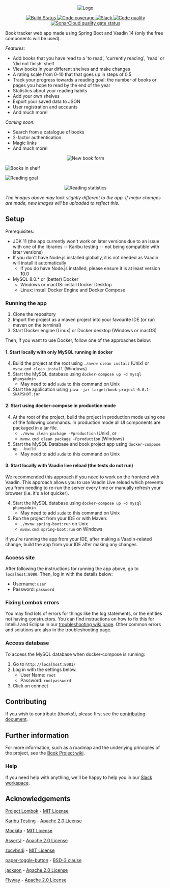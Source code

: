   <p align="center">
	<img src="/media/banner/book_project_newlogo_2x.png" alt="Logo"/>
  </p>

<p align="center">
  <a href="https://travis-ci.com/github/Project-Books/book-project">
    <img src="https://travis-ci.com/Project-Books/book-project.svg?branch=master" alt="Build Status"/>
  </a>
  <a href="https://codecov.io/gh/Project-Books/book-project">
    <img src="https://codecov.io/gh/Project-Books/book-project/branch/master/graph/badge.svg" alt="Code coverage"/>
  </a>
  <a href="https://join.slack.com/t/teambookproject/shared_invite/zt-jcijyenp-JiKFGBv62FIPoFnvOW6Ubg">
    <img src="https://img.shields.io/badge/chat%20on-slack-%233f0e40" alt="Slack" />
  </a>
  <a href="https://app.codacy.com/manual/knjk04/book-project?utm_source=github.com&utm_medium=referral&utm_content=knjk04/book-project&utm_campaign=Badge_Grade_Dashboard">
    <img src="https://api.codacy.com/project/badge/Grade/595ed2c299d7429e9938894c385b9cab" alt="Code quality" />
  </a>
  <a href="https://sonarcloud.io/dashboard?id=com.karankumar%3Abook-project">
     <img src="https://sonarcloud.io/api/project_badges/measure?project=com.karankumar%3Abook-project&metric=alert_status" alt="SonarCloud quality gate status" />
  </a>
</p>

Book tracker web app made using Spring Boot and Vaadin 14 (only the free components will be used).

*Features:*
- Add books that you have read to a 'to read', 'currently reading', 'read' or 'did not finish' shelf
- View books in your different shelves and make changes
- A rating scale from 0-10 that that goes up in steps of 0.5
- Track your progress towards a reading goal: the number of books or pages you hope to read by the end of the year
- Statistics about your reading habits
- Add your own shelves
- Export your saved data to JSON
- User registration and accounts
- And much more!

*Coming soon:*
- Search from a catalogue of books
- 2-factor authentication
- Magic links
- And much more!

<p align="center">
    <img src="/media/docs/readme/book_form.png" alt="New book form"/>
</p>

![Books in shelf](/media/docs/readme/books_in_shelf.png)
        
![Reading goal](/media/docs/readme/reading_goal.png)

<p align="center">
    <img src="/media/docs/readme/statistics.png" alt="Reading statistics"/>
</p>


*The images above may look slightly different to the app. If major changes are made, new images will be uploaded to 
reflect this.*

## Setup

Prerequisites:
- JDK 11 (the app currently won't work on later versions due to an issue with one of the libraries -- Karibu testing -- not being compatible with later versions) 
- If you don't have Node.js installed globally, it is not needed as Vaadin will install it automatically
  - If you do have Node.js installed, please ensure it is at least version 10.0
- MySQL 8.0.* or (better) Docker
  - Windows or macOS: install Docker Desktop
  - Linux: install Docker Engine and Docker Compose
 
### Running the app

1. Clone the repository
2. Import the project as a maven project into your favourite IDE (or run maven on the terminal)
3. Start Docker engine (Linux) or Docker desktop (Windows or macOS)
  
Then, if you want to use Docker, follow one of the approaches below:

#### 1. Start locally with only MySQL running in docker

4. Build the project at the root using `./mvnw clean install` (Unix) or `mvnw.cmd clean install` (Windows)
5. Start the MySQL database using `docker-compose up -d mysql phpmyadmin`
    - May need to add `sudo` to this command on Unix
6. Start the application using `java -jar target/book-project-0.0.1-SNAPSHOT.jar` 

#### 2. Start using docker-compose in production mode

4. At the root of the project, build the project in production mode using one of the following commands. In production mode all UI components are packaged in a jar file.
    - `./mvnw clean package -Pproduction` (Unix), or 
    - `mvnw.cmd clean package -Pproduction` (Windows)
5. Start the MySQL Database and book project app using `docker-compose up --build`
    - May need to add `sudo` to this command on Unix
    
#### 3. Start locally with Vaadin live reload (the tests do not run)

We recommended this approach if you need to work on the frontend with Vaadin. This approach allows you to use 
Vaadin Live reload which prevents you from needing to re-run the server every time or manually refresh your browser 
(i.e. it's a lot quicker). 

4. Start the MySQL database using `docker-compose up -d mysql phpmyadmin`
    - May need to add `sudo` to this command on Unix
5. Run the project from your IDE or with Maven:
    - `./mvnw spring-boot:run` on Unix
    - `mvnw.cmd spring-boot:run` on Windows
   
If you're running the app from your IDE, after making a Vaadin-related change, build the app from your IDE after making
any changes.

### Access site

After following the instructions for running the app above, go to `localhost:8080`. Then, log in with the details below:
- Username: `user`
- Password: `password`

### Fixing Lombok errors

You may find lots of errors for things like the log statements, or the entities not having constructors. 
You can find instructions on how to fix this for IntelliJ and Eclipse in our [troubleshooting wiki page](https://github.com/knjk04/book-project/wiki/Troubleshooting). 
Other common errors and solutions are also in the troubleshooting page.

### Access database

To access the MySQL database when docker-compose is running:

1. Go to `http://localhost:8081/`
2. Log in with the settings below.
    - User Name: `root`
    - Password: `rootpassword`
3. Click on connect

## Contributing

If you wish to contribute (thanks!), please first see the [contributing document](https://github.com/knjk04/book-project/blob/master/CONTRIBUTING.md).

## Further information

For more information, such as a roadmap and the underlying principles of the project, see the [Book Project wiki](https://github.com/knjk04/book-project/wiki).

### Help

If you need help with anything, we'll be happy to help you in our [Slack workspace](https://join.slack.com/t/teambookproject/shared_invite/zt-h6vx3n8l-KN8QnO50r7QWZHgHFnFdPw).

## Acknowledgements

[Project Lombok](https://projectlombok.org/) - [MIT License](http://www.opensource.org/licenses/mit-license.php)

[Karibu Testing](https://github.com/mvysny/karibu-testing) - [Apache 2.0 License](https://www.apache.org/licenses/LICENSE-2.0.html)

[Mockito](https://github.com/mockito/mockito) - [MIT License](http://www.opensource.org/licenses/mit-license.php)

[AssertJ](https://github.com/assertj/assertj-core) - [Apache 2.0 License](https://github.com/assertj/assertj-core/blob/main/LICENSE.txt)

[zxcvbn4j](https://github.com/nulab/zxcvbn4j) - [MIT License](https://opensource.org/licenses/mit-license.php)

[paper-toggle-button](https://www.webcomponents.org/element/@polymer/paper-toggle-button) - [BSD-3 clause](https://spdx.org/licenses/BSD-3-Clause)

[jackson](https://github.com/FasterXML/jackson) - [Apache 2.0 License](https://www.apache.org/licenses/LICENSE-2.0)

[Flyway](https://github.com/flyway/flyway) - [Apache 2.0 License](https://www.apache.org/licenses/LICENSE-2.0)
